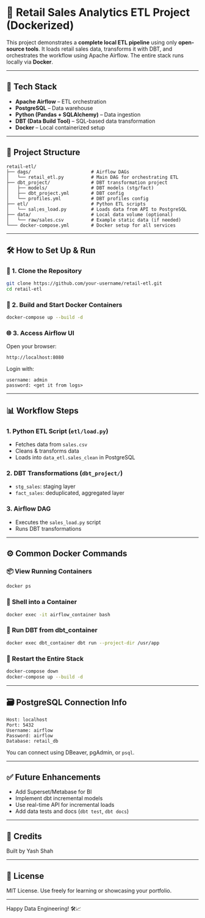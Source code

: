 # 🛒 Retail Sales Analytics ETL Project (Dockerized)

This project demonstrates a **complete local ETL pipeline** using only **open-source tools**. It loads retail sales data, transforms it with DBT, and orchestrates the workflow using Apache Airflow. The entire stack runs locally via **Docker**.

---

## 🧱 Tech Stack

- **Apache Airflow** – ETL orchestration
- **PostgreSQL** – Data warehouse
- **Python (Pandas + SQLAlchemy)** – Data ingestion
- **DBT (Data Build Tool)** – SQL-based data transformation
- **Docker** – Local containerized setup

---

## 🚀 Project Structure

```
retail-etl/
├── dags/                      # Airflow DAGs
│   └── retail_etl.py          # Main DAG for orchestrating ETL
├── dbt_project/               # DBT transformation project
│   ├── models/                # DBT models (stg/fact)
│   ├── dbt_project.yml        # DBT config
│   └── profiles.yml           # DBT profiles config
├── etl/                       # Python ETL scripts
│   └── sal;es_load.py         # Loads data from API to PostgreSQL
├── data/                      # Local data volume (optional)
│   └── raw/sales.csv          # Example static data (if needed)
└─── docker-compose.yml        # Docker setup for all services

```

---

## 🛠️ How to Set Up & Run

### 🧩 1. Clone the Repository

```bash
git clone https://github.com/your-username/retail-etl.git
cd retail-etl
```

### 🐳 2. Build and Start Docker Containers

```bash
docker-compose up --build -d
```


### 🌐 3. Access Airflow UI

Open your browser:

```
http://localhost:8080
```

Login with:

```
username: admin
password: <get it from logs>
```

---

## 📊 Workflow Steps

### 1. **Python ETL Script** (`etl/load.py`)

- Fetches  data from `sales.csv` 
- Cleans & transforms data
- Loads into `data_etl.sales_clean` in PostgreSQL

### 2. **DBT Transformations** (`dbt_project/`)

- `stg_sales`: staging layer
- `fact_sales`: deduplicated, aggregated layer

### 3. **Airflow DAG**

- Executes the `sales_load.py` script
- Runs DBT transformations

---

## ⚙️ Common Docker Commands

### 📦 View Running Containers

```bash
docker ps
```

### 🐚 Shell into a Container

```bash
docker exec -it airflow_container bash
```

### 🧪 Run DBT from dbt\_container

```bash
docker exec dbt_container dbt run --project-dir /usr/app
```

### 🔄 Restart the Entire Stack

```bash
docker-compose down
docker-compose up --build -d
```

---

## 🗃️ PostgreSQL Connection Info

```
Host: localhost
Port: 5432
Username: airflow
Password: airflow
Database: retail_db
```

You can connect using DBeaver, pgAdmin, or `psql`.

---

## ✅ Future Enhancements

- Add Superset/Metabase for BI
- Implement dbt incremental models
- Use real-time API for incremental loads
- Add data tests and docs (`dbt test`, `dbt docs`)

---

## 🙌 Credits

Built by Yash Shah

---

## 📄 License

MIT License. Use freely for learning or showcasing your portfolio.

---

Happy Data Engineering! 🛠️📈


